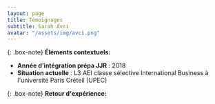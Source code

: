 ```yaml
---
layout: page
title: Témoignages
subtitle: Sarah Avci 
avatar: "/assets/img/avci.png"
---
```

{: .box-note}
**Éléments contextuels:**

- **Année d’intégration prépa JJR** : 2018
- **Situation actuelle** : L3 AEI classe sélective International Business à l'université Paris Créteil (UPEC)

{: .box-note}
**Retour d'expérience:** 
